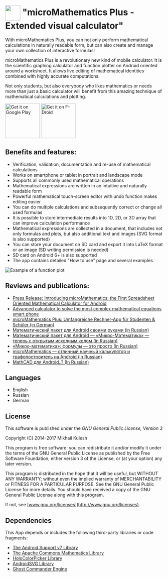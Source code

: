 # <img src="https://github.com/mkulesh/microMathematics/blob/master/images/icon.png" align="center" height="48" width="48"> "microMathematics Plus - Extended visual calculator"

With microMathematics Plus, you can not only perform mathematical calculations in naturally readable form, but can also create and manage your own collection of interactive formulas!

microMathematics Plus is a revolutionary new kind of mobile calculator. It is the scientific graphing calculator and function plotter on Android oriented around a worksheet. It allows live editing of mathematical identities combined with highly accurate computations.

Not only students, but also everybody who likes mathematics or needs more than just a basic calculator will benefit from this amazing technique of mathematical calculations and plotting.

[<img src="https://play.google.com/intl/en_us/badges/images/generic/en_badge_web_generic.png"
      alt="Get it on Google Play" height="110">](https://play.google.com/store/apps/details?id=com.mkulesh.micromath.plus)
[<img src="https://f-droid.org/badge/get-it-on.png"
      alt="Get it on F-Droid" height="110">](https://f-droid.org/packages/com.mkulesh.micromath.plus)


## Benefits and features:

* Verification, validation, documentation and re-use of mathematical calculations
* Works on smartphone or tablet in portrait and landscape mode
* Supports all commonly used mathematical operations
* Mathematical expressions are written in an intuitive and naturally readable form
* Powerful mathematical touch-screen editor with undo function makes editing easier
* You can do multiple calculations and subsequently correct or change all used formulas
* It is possible to store intermediate results into 1D, 2D, or 3D array that can improve calculation performance
* Mathematical expressions are collected in a document, that includes not only formulas and plots, but also additional text and images (SVG format is also supported)
* You can store your document on SD card and export it into LaTeX format or an image (SD writing permission is needed)
* SD card on Android 6+ is also supported
* The app contains detailed "How to use" page and several examples

![Example of a function plot](https://github.com/mkulesh/microMathematics/blob/master/images/screenshots/lenovo_vertical3.png)

## Reviews and publications:
* [Press Release: Introducing microMathematics: the First Spreadsheet Oriented Mathematical Calculator for Android](http://www.androidappsreview.com/2014/09/29/micro-mathematics-press-release/)
* [Advanced calculator to solve the most complex mathematical equations smart phone](http://mn1professional.blogspot.de/2015/12/advanced-calculator-to-solve-most.html)
* [microMathematics Plus: Umfangreiche Rechner-App für Studenten & Schüler (in German)](http://beste-apps.chip.de/android/app/micro-mathematics-plus-umfangreiche-rechner-app-fuer-studenten-schueler,com.mkulesh.micromath.plus/)
* [Математический пакет для Android своими руками (in Russian)](https://habrahabr.ru/post/250727/)
* [Математический пакет для Android — «Микро-Математика» — теперь с открытым исходным кодом (in Russian)](https://habrahabr.ru/post/334670/)
* [«Микро-математика»: формулы — это просто (in Russian)](http://4pda.ru/2015/09/01/241701/)
* [microMathematics — отличный научный калькулятор и графопостроитель на Android (in Russian)](https://lifehacker.ru/2015/10/21/micro-mathematics/)
* [MathCAD для Android..? (In Russian)](http://svchushki.blogspot.de/2017/04/mathcad-android.html)

## Languages
* English
* Russian
* German

## License

This software is published under the *GNU General Public License, Version 3*

Copyright (C) 2014-2017 Mikhail Kulesh

This program is free software: you can redistribute it and/or modify it under the terms of the GNU General Public License as published by the Free Software Foundation, either version 3 of the License, or (at your option) any later version.

This program is distributed in the hope that it will be useful, but WITHOUT ANY WARRANTY; without even the implied warranty of MERCHANTABILITY or FITNESS FOR A PARTICULAR PURPOSE.  See the GNU General Public License for more details. You should have received a copy of the GNU General Public License along with this program.

If not, see [www.gnu.org/licenses](http://www.gnu.org/licenses).

## Dependencies

This App depends or includes the following third-party libraries or code fragments:
* [The Android Support v7 Library](https://developer.android.com/topic/libraries/support-library/packages.html)
* [The Apache Commons Mathematics Library](http://commons.apache.org/proper/commons-math)
* [HoloColorPicker Library](https://github.com/LarsWerkman/HoloColorPicker)
* [AndroidSVG Library](https://github.com/BigBadaboom/androidsvg)
* [Ghost Commander Engine](https://sourceforge.net/projects/ghostcommander)
